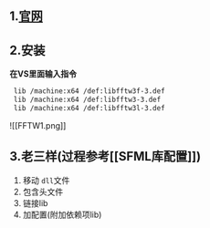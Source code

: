 ## 1.[官网](https://www.fftw.org/download.html)
## 2.安装
**在VS里面输入指令**
```bash
 lib /machine:x64 /def:libfftw3f-3.def
 lib /machine:x64 /def:libfftw3-3.def
 lib /machine:x64 /def:libfftw3l-3.def
```
![[FFTW1.png]]
## 3.老三样(过程参考[[SFML库配置]])
1. 移动 `dll`文件
2. 包含头文件
3. 链接lib
4. 加配置(附加依赖项lib)